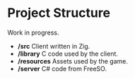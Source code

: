 # Project Structure

Work in progress.

- **/src** Client written in Zig.
- **/library** C code used by the client.
- **/resources** Assets used by the game.
- **/server** C# code from FreeSO.
